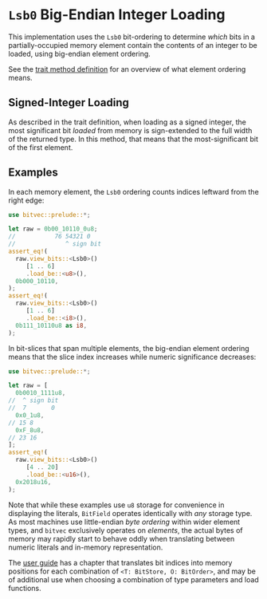 # `Lsb0` Big-Endian Integer Loading

This implementation uses the `Lsb0` bit-ordering to determine *which* bits in a
partially-occupied memory element contain the contents of an integer to be
loaded, using big-endian element ordering.

See the [trait method definition][orig] for an overview of what element ordering
means.

## Signed-Integer Loading

As described in the trait definition, when loading as a signed integer, the most
significant bit *loaded* from memory is sign-extended to the full width of the
returned type. In this method, that means that the most-significant bit of the
first element.

## Examples

In each memory element, the `Lsb0` ordering counts indices leftward from the
right edge:

```rust
use bitvec::prelude::*;

let raw = 0b00_10110_0u8;
//           76 54321 0
//              ^ sign bit
assert_eq!(
  raw.view_bits::<Lsb0>()
     [1 .. 6]
     .load_be::<u8>(),
  0b000_10110,
);
assert_eq!(
  raw.view_bits::<Lsb0>()
     [1 .. 6]
     .load_be::<i8>(),
  0b111_10110u8 as i8,
);
```

In bit-slices that span multiple elements, the big-endian element ordering means
that the slice index increases while numeric significance decreases:

```rust
use bitvec::prelude::*;

let raw = [
  0b0010_1111u8,
//  ^ sign bit
//  7       0
  0x0_1u8,
// 15 8
  0xF_8u8,
// 23 16
];
assert_eq!(
  raw.view_bits::<Lsb0>()
     [4 .. 20]
     .load_be::<u16>(),
  0x2018u16,
);
```

Note that while these examples use `u8` storage for convenience in displaying
the literals, `BitField` operates identically with *any* storage type. As most
machines use little-endian *byte ordering* within wider element types, and
`bitvec` exclusively operates on *elements*, the actual bytes of memory may
rapidly start to behave oddly when translating between numeric literals and
in-memory representation.

The [user guide] has a chapter that translates bit indices into memory positions
for each combination of `<T: BitStore, O: BitOrder>`, and may be of additional
use when choosing a combination of type parameters and load functions.

[orig]: crate::field::BitField::load_le
[user guide]: https://bitvecto-rs.github.io/bitvec/memory-layout
